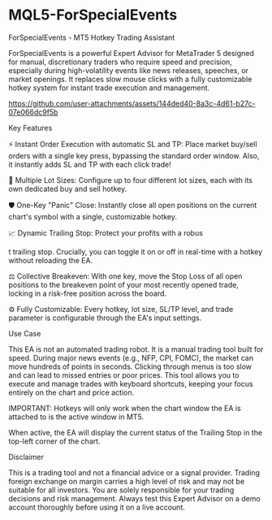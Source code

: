 # MQL5-ForSpecialEvents


ForSpecialEvents - MT5 Hotkey Trading Assistant

ForSpecialEvents is a powerful Expert Advisor for MetaTrader 5 designed for manual, discretionary traders who require speed and precision, especially during high-volatility events like news releases, speeches, or market openings. It replaces slow mouse clicks with a fully customizable hotkey system for instant trade execution and management.



https://github.com/user-attachments/assets/144ded40-8a3c-4d61-b27c-07e066dc9f5b



Key Features

⚡ Instant Order Execution with automatic SL and TP: Place market buy/sell orders with a single key press, bypassing the standard order window. Also, it instantly adds SL and TP with each click trade!

🔢 Multiple Lot Sizes: Configure up to four different lot sizes, each with its own dedicated buy and sell hotkey.

🛡️ One-Key "Panic" Close: Instantly close all open positions on the current chart's symbol with a single, customizable hotkey.

📈 Dynamic Trailing Stop: Protect your profits with a robus


t trailing stop. Crucially, you can toggle it on or off in real-time with a hotkey without reloading the EA.

⚖️ Collective Breakeven: With one key, move the Stop Loss of all open positions to the breakeven point of your most recently opened trade, locking in a risk-free position across the board.

⚙️ Fully Customizable: Every hotkey, lot size, SL/TP level, and trade parameter is configurable through the EA's input settings.

Use Case

This EA is not an automated trading robot. It is a manual trading tool built for speed. During major news events (e.g., NFP, CPI, FOMC), the market can move hundreds of points in seconds. Clicking through menus is too slow and can lead to missed entries or poor prices. This tool allows you to execute and manage trades with keyboard shortcuts, keeping your focus entirely on the chart and price action.

IMPORTANT: Hotkeys will only work when the chart window the EA is attached to is the active window in MT5.

When active, the EA will display the current status of the Trailing Stop in the top-left corner of the chart.

Disclaimer

This is a trading tool and not a financial advice or a signal provider. Trading foreign exchange on margin carries a high level of risk and may not be suitable for all investors. You are solely responsible for your trading decisions and risk management. Always test this Expert Advisor on a demo account thoroughly before using it on a live account.
